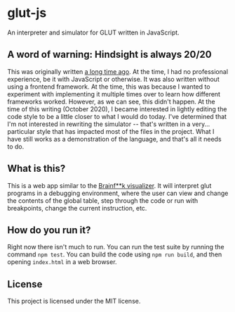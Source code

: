 # glut-js

An interpreter and simulator for GLUT written in JavaScript.

## A word of warning: Hindsight is always 20/20

This was originally written [a long time ago](https://github.com/zthomae/glut/blob/33651d06219b6b08bdf1228ced8e7328f9f01f69/glut-js/karma.conf.js#L2).
At the time, I had no professional experience, be it with JavaScript or otherwise.
It was also written without using a frontend framework.
At the time, this was because I wanted to experiment with implementing it multiple times over to learn how different frameworks worked.
However, as we can see, this didn't happen.
At the time of this writing (October 2020), I became interested in lightly editing the code style to be a little closer to what I would do today.
I've determined that I'm not interested in rewriting the simulator -- that's written in a very... particular style that has impacted most of the files in the project.
What I have still works as a demonstration of the language, and that's all it needs to do.

## What is this?

This is a web app similar to the
[Brainf**k visualizer](http://fatiherikli.github.io/brainfuck-visualizer/).
It will interpret glut programs in a debugging environment, where the user
can view and change the contents of the global table, step through the code
or run with breakpoints, change the current instruction, etc.

## How do you run it?

Right now there isn't much to run. You can run the test suite by running
the command `npm test`. You can build the code using `npm run build`, and then
opening `index.html` in a web browser.

## License

This project is licensed under the MIT license.

